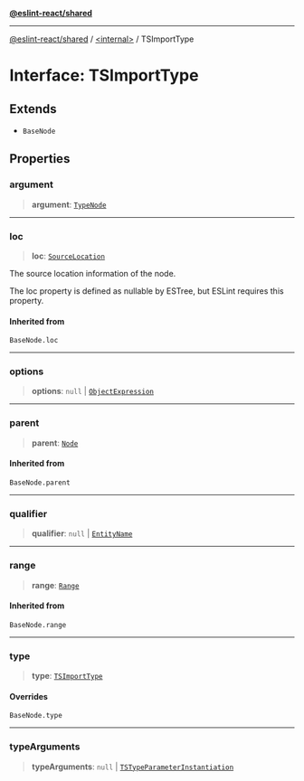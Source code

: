[**@eslint-react/shared**](../../README.md)

***

[@eslint-react/shared](../../README.md) / [\<internal\>](../README.md) / TSImportType

# Interface: TSImportType

## Extends

- `BaseNode`

## Properties

### argument

> **argument**: [`TypeNode`](../type-aliases/TypeNode.md)

***

### loc

> **loc**: [`SourceLocation`](SourceLocation.md)

The source location information of the node.

The loc property is defined as nullable by ESTree, but ESLint requires this property.

#### Inherited from

`BaseNode.loc`

***

### options

> **options**: `null` \| [`ObjectExpression`](ObjectExpression.md)

***

### parent

> **parent**: [`Node`](../type-aliases/Node.md)

#### Inherited from

`BaseNode.parent`

***

### qualifier

> **qualifier**: `null` \| [`EntityName`](../type-aliases/EntityName.md)

***

### range

> **range**: [`Range`](../type-aliases/Range.md)

#### Inherited from

`BaseNode.range`

***

### type

> **type**: [`TSImportType`](../README.md#tsimporttype)

#### Overrides

`BaseNode.type`

***

### typeArguments

> **typeArguments**: `null` \| [`TSTypeParameterInstantiation`](TSTypeParameterInstantiation.md)
